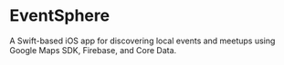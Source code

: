 # EventSphere
A Swift-based iOS app for discovering local events and meetups using Google Maps SDK, Firebase, and Core Data.
